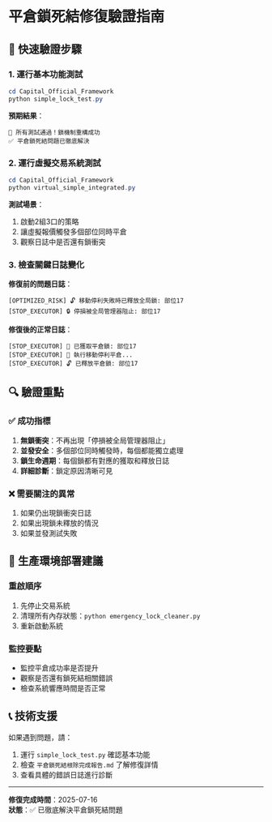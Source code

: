 # 平倉鎖死結修復驗證指南

## 🎯 快速驗證步驟

### 1. 運行基本功能測試
```powershell
cd Capital_Official_Framework
python simple_lock_test.py
```

**預期結果**：
```
🎉 所有測試通過！鎖機制重構成功
✅ 平倉鎖死結問題已徹底解決
```

### 2. 運行虛擬交易系統測試
```powershell
cd Capital_Official_Framework
python virtual_simple_integrated.py
```

**測試場景**：
1. 啟動2組3口的策略
2. 讓虛擬報價觸發多個部位同時平倉
3. 觀察日誌中是否還有鎖衝突

### 3. 檢查關鍵日誌變化

**修復前的問題日誌**：
```
[OPTIMIZED_RISK] 🔓 移動停利失敗時已釋放全局鎖: 部位17
[STOP_EXECUTOR] 🔒 停損被全局管理器阻止: 部位17
```

**修復後的正常日誌**：
```
[STOP_EXECUTOR] 🔐 已獲取平倉鎖: 部位17
[STOP_EXECUTOR] 🚀 執行移動停利平倉...
[STOP_EXECUTOR] 🔓 已釋放平倉鎖: 部位17
```

## 🔍 驗證重點

### ✅ 成功指標
1. **無鎖衝突**：不再出現「停損被全局管理器阻止」
2. **並發安全**：多個部位同時觸發時，每個都能獨立處理
3. **鎖生命週期**：每個鎖都有對應的獲取和釋放日誌
4. **詳細診斷**：鎖定原因清晰可見

### ❌ 需要關注的異常
1. 如果仍出現鎖衝突日誌
2. 如果出現鎖未釋放的情況
3. 如果並發測試失敗

## 🚀 生產環境部署建議

### 重啟順序
1. 先停止交易系統
2. 清理所有內存狀態：`python emergency_lock_cleaner.py`
3. 重新啟動系統

### 監控要點
- 監控平倉成功率是否提升
- 觀察是否還有鎖死結相關錯誤
- 檢查系統響應時間是否正常

## 📞 技術支援

如果遇到問題，請：
1. 運行 `simple_lock_test.py` 確認基本功能
2. 檢查 `平倉鎖死結根除完成報告.md` 了解修復詳情
3. 查看具體的錯誤日誌進行診斷

---
**修復完成時間**：2025-07-16  
**狀態**：✅ 已徹底解決平倉鎖死結問題
